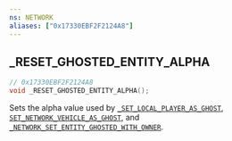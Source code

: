 ```yaml
---
ns: NETWORK
aliases: ["0x17330EBF2F2124A8"]
---
```

## _RESET_GHOSTED_ENTITY_ALPHA

```c
// 0x17330EBF2F2124A8
void _RESET_GHOSTED_ENTITY_ALPHA();
```

Sets the alpha value used by [`_SET_LOCAL_PLAYER_AS_GHOST`](#_0x5FFE9B4144F9712F), [`SET_NETWORK_VEHICLE_AS_GHOST`](#_0x6274C4712850841E), and [`_NETWORK_SET_ENTITY_GHOSTED_WITH_OWNER`](#_0x4BA166079D658ED4).

